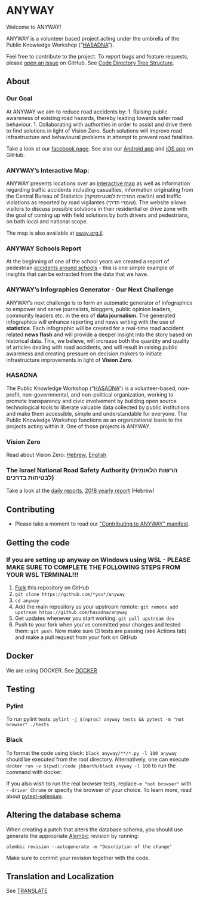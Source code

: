 # ANYWAY

Welcome to ANYWAY!

ANYWAY is a volunteer based project acting under the umbrella of the Public Knowledge Workshop \(“[HASADNA](https://www.hasadna.org.il/about-us/)”\).

Feel free to contribute to the project. To report bugs and feature requests, please [open an issue](https://github.com/hasadna/anyway/issues) on GitHub. See [Code Directory Tree Structure](docs/code.md).

## About

### Our Goal

At ANYWAY we aim to reduce road accidents by: 1. Raising public awareness of existing road hazards, thereby leading towards safer road behaviour. 1. Collaborating with authorities in order to assist and drive them to find solutions in light of Vision Zero. Such solutions will improve road infrastructure and behavioural problems in attempt to prevent road fatalities.

Take a look at our [facebook page](https://www.facebook.com/anywayisrael). See also our [Android app](https://github.com/samuelregev/anywayAndroidApp/) and [iOS app](https://github.com/hasadna/Anyway-iOS/) on GitHub.

### ANYWAY’s Interactive Map:

ANYWAY presents locations over an [interactive map](https://www.anyway.co.il/) as well as information regarding traffic accidents including casualties, information originating from the Central Bureau of Statistics \(הלשכה המרכזית לסטטיסטיקה\) and traffic violations as reported by road vigilantes \(שומרי הדרך\). The website allows visitors to discuss possible solutions in their residential or drive zone with the goal of coming up with field solutions by both drivers and pedestrians, on both local and national scope.

The map is also available at [oway.org.il](https://www.oway.org.il/).

### ANYWAY Schools Report

At the beginning of one of the school years we created a report of pedestrian [accidents around schools](https://reports.anyway.co.il/accidents_around_schools) - this is one simple example of insights that can be extracted from the data that we have.

### ANYWAY’s Infographics Generator - Our Next Challenge

ANYWAY’s next challenge is to form an automatic generator of infographics to empower and serve journalists, bloggers, public opinion leaders, community leaders etc. in the era of **data journalism**. The generated infographics will enhance reporting and news writing with the use of **statistics**. Each infographic will be created for a real-time road accident related **news flash** and will provide a deeper insight into the story based on historical data. This, we believe, will increase both the quantity and quality of articles dealing with road accidents, and will result in raising public awareness and creating pressure on decision makers to initiate infrastructure improvements in light of **Vision Zero**.

### HASADNA

The Public Knowledge Workshop \(“[HASADNA](https://www.hasadna.org.il/about-us/)”\) is a volunteer-based, non-profit, non-governmental, and non-political organization, working to promote transparency and civic involvement by building open source technological tools to liberate valuable data collected by public institutions and make them accessible, simple and understandable for everyone. The Public Knowledge Workshop functions as an organizational basis to the projects acting within it. One of those projects is ANYWAY.

### Vision Zero

Read about Vision Zero: [Hebrew](https://ecowiki.org.il/wiki/%D7%97%D7%96%D7%95%D7%9F_%D7%90%D7%A4%D7%A1_%D7%94%D7%A8%D7%95%D7%92%D7%99%D7%9D_%D7%91%D7%AA%D7%90%D7%95%D7%A0%D7%95%D7%AA_%D7%93%D7%A8%D7%9B%D7%99%D7%9D), [English](https://en.wikipedia.org/wiki/Vision_Zero)

### The Israel National Road Safety Authority \(הרשות הלאומית לבטיחות בדרכים\)

Take a look at the [daily reports](https://www.gov.il/he/Departments/General/daily_report), [2018 yearly report](https://www.gov.il/BlobFolder/reports/trends_2018/he/research_megamot_2018.pdf) \(Hebrew\)

## Contributing

* Please take a moment to read our ["Contributing to ANYWAY" manifest](docs/contributing.md).

## Getting the code

### If you are setting up anyway on Windows using WSL - PLEASE MAKE SURE TO COMPLETE THE FOLLOWING STEPS FROM YOUR WSL TERMINAL!!!

1. [Fork](https://github.com/hasadna/anyway/fork) this repository on GitHub
2. `git clone https://github.com/*you*/anyway`
3. `cd anyway`
4. Add the main repository as your upstream remote: `git remote add upstream https://github.com/hasadna/anyway`
5. Get updates whenever you start working: `git pull upstream dev`
6. Push to your fork when you've committed your changes and tested them: `git push`. Now make sure CI tests are passing \(see Actions tab\) and make a pull request from your fork on GitHub

## Docker

We are using DOCKER. See [DOCKER](docs/docker.md)

## Testing

### Pylint

To run pylint tests: `pylint -j $(nproc) anyway tests && pytest -m "not browser" ./tests`

### Black

To format the code using black: `black anyway/**/*.py -l 100 anyway` should be executed from the root directory. Alternatively, one can execute `docker run -v $(pwd):/code jbbarth/black anyway -l 100` to run the command with docker.

If you also wish to run the real browser tests, replace`-m "not browser"` with `--driver Chrome` or specify the browser of your choice. To learn more, read about [pytest-selenium](http://pytest-selenium.readthedocs.io/en/latest/user_guide.html#specifying-a-browser).

## Altering the database schema

When creating a patch that alters the database schema, you should use generate the appropriate [Alembic](http://alembic.zzzcomputing.com/en/latest/index.html) revision by running:

```text
alembic revision --autogenerate -m "Description of the change"
```

Make sure to commit your revision together with the code.

## Translation and Localization

See [TRANSLATE](docs/translate.md)

